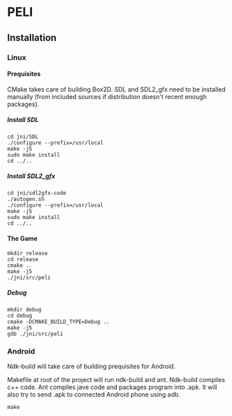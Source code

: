 # PELI

## Installation

### Linux

#### Prequisites

CMake takes care of building Box2D.
SDL and SDL2_gfx need to be installed manually (from included sources if
distribution doesn't recent enough packages).

##### Install SDL

	cd jni/SDL
	./configure --prefix=/usr/local
	make -j5
	sudo make install
	cd ../..

##### Install SDL2_gfx

	cd jni/sdl2gfx-code
	./autogen.sh
	./configure --prefix=/usr/local
	make -j5
	sudo make install
	cd ../..

#### The Game

	mkdir release
	cd release
	cmake ..
	make -j5
	./jni/src/peli

##### Debug

	mkdir debug
	cd debug
	cmake -DCMAKE_BUILD_TYPE=Debug ..
	make -j5
	gdb ./jni/src/peli

### Android

Ndk-build will take care of building prequisites for Android.

Makefile at root of the project will run ndk-build and ant.
Ndk-build compiles c++ code. Ant compiles jave code and packages program into .apk.
It will also try to send .apk to connected Android phone using adb.

	make
